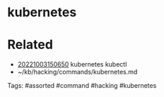 # kubernetes

# Related
- [20221003150650](/zet/20221003150650/README.md) kubernetes kubectl
- ~/kb/hacking/commands/kubernetes.md

Tags:
    #assorted #command #hacking #kubernetes
